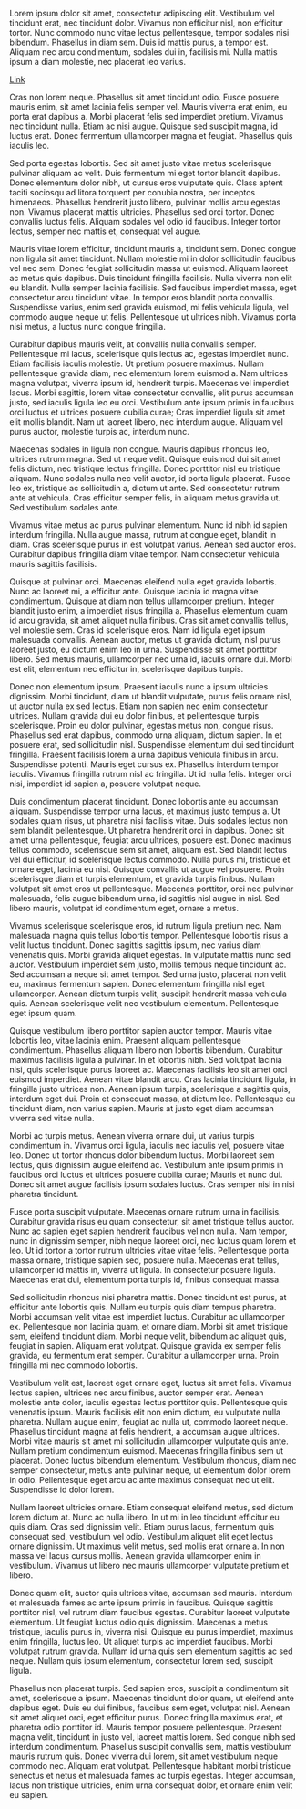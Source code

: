  Lorem ipsum dolor sit amet, consectetur adipiscing elit. Vestibulum vel tincidunt erat, nec tincidunt dolor. Vivamus non efficitur nisl, non efficitur tortor. Nunc commodo nunc vitae lectus pellentesque, tempor sodales nisi bibendum. Phasellus in diam sem. Duis id mattis purus, a tempor est. Aliquam nec arcu condimentum, sodales dui in, facilisis mi. Nulla mattis ipsum a diam molestie, nec placerat leo varius.

 [Link](https://google.com)

Cras non lorem neque. Phasellus sit amet tincidunt odio. Fusce posuere mauris enim, sit amet lacinia felis semper vel. Mauris viverra erat enim, eu porta erat dapibus a. Morbi placerat felis sed imperdiet pretium. Vivamus nec tincidunt nulla. Etiam ac nisi augue. Quisque sed suscipit magna, id luctus erat. Donec fermentum ullamcorper magna et feugiat. Phasellus quis iaculis leo.

Sed porta egestas lobortis. Sed sit amet justo vitae metus scelerisque pulvinar aliquam ac velit. Duis fermentum mi eget tortor blandit dapibus. Donec elementum dolor nibh, ut cursus eros vulputate quis. Class aptent taciti sociosqu ad litora torquent per conubia nostra, per inceptos himenaeos. Phasellus hendrerit justo libero, pulvinar mollis arcu egestas non. Vivamus placerat mattis ultricies. Phasellus sed orci tortor. Donec convallis luctus felis. Aliquam sodales vel odio id faucibus. Integer tortor lectus, semper nec mattis et, consequat vel augue.

Mauris vitae lorem efficitur, tincidunt mauris a, tincidunt sem. Donec congue non ligula sit amet tincidunt. Nullam molestie mi in dolor sollicitudin faucibus vel nec sem. Donec feugiat sollicitudin massa ut euismod. Aliquam laoreet ac metus quis dapibus. Duis tincidunt fringilla facilisis. Nulla viverra non elit eu blandit. Nulla semper lacinia facilisis. Sed faucibus imperdiet massa, eget consectetur arcu tincidunt vitae. In tempor eros blandit porta convallis. Suspendisse varius, enim sed gravida euismod, mi felis vehicula ligula, vel commodo augue neque ut felis. Pellentesque ut ultrices nibh. Vivamus porta nisi metus, a luctus nunc congue fringilla.

Curabitur dapibus mauris velit, at convallis nulla convallis semper. Pellentesque mi lacus, scelerisque quis lectus ac, egestas imperdiet nunc. Etiam facilisis iaculis molestie. Ut pretium posuere maximus. Nullam pellentesque gravida diam, nec elementum lorem euismod a. Nam ultrices magna volutpat, viverra ipsum id, hendrerit turpis. Maecenas vel imperdiet lacus. Morbi sagittis, lorem vitae consectetur convallis, elit purus accumsan justo, sed iaculis ligula leo eu orci. Vestibulum ante ipsum primis in faucibus orci luctus et ultrices posuere cubilia curae; Cras imperdiet ligula sit amet elit mollis blandit. Nam ut laoreet libero, nec interdum augue. Aliquam vel purus auctor, molestie turpis ac, interdum nunc.

Maecenas sodales in ligula non congue. Mauris dapibus rhoncus leo, ultrices rutrum magna. Sed ut neque velit. Quisque euismod dui sit amet felis dictum, nec tristique lectus fringilla. Donec porttitor nisl eu tristique aliquam. Nunc sodales nulla nec velit auctor, id porta ligula placerat. Fusce leo ex, tristique ac sollicitudin a, dictum ut ante. Sed consectetur rutrum ante at vehicula. Cras efficitur semper felis, in aliquam metus gravida ut. Sed vestibulum sodales ante.

Vivamus vitae metus ac purus pulvinar elementum. Nunc id nibh id sapien interdum fringilla. Nulla augue massa, rutrum at congue eget, blandit in diam. Cras scelerisque purus in est volutpat varius. Aenean sed auctor eros. Curabitur dapibus fringilla diam vitae tempor. Nam consectetur vehicula mauris sagittis facilisis.

Quisque at pulvinar orci. Maecenas eleifend nulla eget gravida lobortis. Nunc ac laoreet mi, a efficitur ante. Quisque lacinia id magna vitae condimentum. Quisque at diam non tellus ullamcorper pretium. Integer blandit justo enim, a imperdiet risus fringilla a. Phasellus elementum quam id arcu gravida, sit amet aliquet nulla finibus. Cras sit amet convallis tellus, vel molestie sem. Cras id scelerisque eros. Nam id ligula eget ipsum malesuada convallis. Aenean auctor, metus ut gravida dictum, nisl purus laoreet justo, eu dictum enim leo in urna. Suspendisse sit amet porttitor libero. Sed metus mauris, ullamcorper nec urna id, iaculis ornare dui. Morbi est elit, elementum nec efficitur in, scelerisque dapibus turpis.

Donec non elementum ipsum. Praesent iaculis nunc a ipsum ultricies dignissim. Morbi tincidunt, diam ut blandit vulputate, purus felis ornare nisl, ut auctor nulla ex sed lectus. Etiam non sapien nec enim consectetur ultrices. Nullam gravida dui eu dolor finibus, et pellentesque turpis scelerisque. Proin eu dolor pulvinar, egestas metus non, congue risus. Phasellus sed erat dapibus, commodo urna aliquam, dictum sapien. In et posuere erat, sed sollicitudin nisl. Suspendisse elementum dui sed tincidunt fringilla. Praesent facilisis lorem a urna dapibus vehicula finibus in arcu. Suspendisse potenti. Mauris eget cursus ex. Phasellus interdum tempor iaculis. Vivamus fringilla rutrum nisl ac fringilla. Ut id nulla felis. Integer orci nisi, imperdiet id sapien a, posuere volutpat neque.

Duis condimentum placerat tincidunt. Donec lobortis ante eu accumsan aliquam. Suspendisse tempor urna lacus, et maximus justo tempus a. Ut sodales quam risus, ut pharetra nisi facilisis vitae. Duis sodales lectus non sem blandit pellentesque. Ut pharetra hendrerit orci in dapibus. Donec sit amet urna pellentesque, feugiat arcu ultrices, posuere est. Donec maximus tellus commodo, scelerisque sem sit amet, aliquam est. Sed blandit lectus vel dui efficitur, id scelerisque lectus commodo. Nulla purus mi, tristique et ornare eget, lacinia eu nisi. Quisque convallis ut augue vel posuere. Proin scelerisque diam et turpis elementum, et gravida turpis finibus. Nullam volutpat sit amet eros ut pellentesque. Maecenas porttitor, orci nec pulvinar malesuada, felis augue bibendum urna, id sagittis nisl augue in nisl. Sed libero mauris, volutpat id condimentum eget, ornare a metus.

Vivamus scelerisque scelerisque eros, id rutrum ligula pretium nec. Nam malesuada magna quis tellus lobortis tempor. Pellentesque lobortis risus a velit luctus tincidunt. Donec sagittis sagittis ipsum, nec varius diam venenatis quis. Morbi gravida aliquet egestas. In vulputate mattis nunc sed auctor. Vestibulum imperdiet sem justo, mollis tempus neque tincidunt ac. Sed accumsan a neque sit amet tempor. Sed urna justo, placerat non velit eu, maximus fermentum sapien. Donec elementum fringilla nisl eget ullamcorper. Aenean dictum turpis velit, suscipit hendrerit massa vehicula quis. Aenean scelerisque velit nec vestibulum elementum. Pellentesque eget ipsum quam.

Quisque vestibulum libero porttitor sapien auctor tempor. Mauris vitae lobortis leo, vitae lacinia enim. Praesent aliquam pellentesque condimentum. Phasellus aliquam libero non lobortis bibendum. Curabitur maximus facilisis ligula a pulvinar. In et lobortis nibh. Sed volutpat lacinia nisi, quis scelerisque purus laoreet ac. Maecenas facilisis leo sit amet orci euismod imperdiet. Aenean vitae blandit arcu. Cras lacinia tincidunt ligula, in fringilla justo ultrices non. Aenean ipsum turpis, scelerisque a sagittis quis, interdum eget dui. Proin et consequat massa, at dictum leo. Pellentesque eu tincidunt diam, non varius sapien. Mauris at justo eget diam accumsan viverra sed vitae nulla.

Morbi ac turpis metus. Aenean viverra ornare dui, ut varius turpis condimentum in. Vivamus orci ligula, iaculis nec iaculis vel, posuere vitae leo. Donec ut tortor rhoncus dolor bibendum luctus. Morbi laoreet sem lectus, quis dignissim augue eleifend ac. Vestibulum ante ipsum primis in faucibus orci luctus et ultrices posuere cubilia curae; Mauris et nunc dui. Donec sit amet augue facilisis ipsum sodales luctus. Cras semper nisi in nisi pharetra tincidunt.

Fusce porta suscipit vulputate. Maecenas ornare rutrum urna in facilisis. Curabitur gravida risus eu quam consectetur, sit amet tristique tellus auctor. Nunc ac sapien eget sapien hendrerit faucibus vel non nulla. Nam tempor, nunc in dignissim semper, nibh neque laoreet orci, nec luctus quam lorem et leo. Ut id tortor a tortor rutrum ultricies vitae vitae felis. Pellentesque porta massa ornare, tristique sapien sed, posuere nulla. Maecenas erat tellus, ullamcorper id mattis in, viverra ut ligula. In consectetur posuere ligula. Maecenas erat dui, elementum porta turpis id, finibus consequat massa.

Sed sollicitudin rhoncus nisi pharetra mattis. Donec tincidunt est purus, at efficitur ante lobortis quis. Nullam eu turpis quis diam tempus pharetra. Morbi accumsan velit vitae est imperdiet luctus. Curabitur ac ullamcorper ex. Pellentesque non lacinia quam, et ornare diam. Morbi sit amet tristique sem, eleifend tincidunt diam. Morbi neque velit, bibendum ac aliquet quis, feugiat in sapien. Aliquam erat volutpat. Quisque gravida ex semper felis gravida, eu fermentum erat semper. Curabitur a ullamcorper urna. Proin fringilla mi nec commodo lobortis.

Vestibulum velit est, laoreet eget ornare eget, luctus sit amet felis. Vivamus lectus sapien, ultrices nec arcu finibus, auctor semper erat. Aenean molestie ante dolor, iaculis egestas lectus porttitor quis. Pellentesque quis venenatis ipsum. Mauris facilisis elit non enim dictum, eu vulputate nulla pharetra. Nullam augue enim, feugiat ac nulla ut, commodo laoreet neque. Phasellus tincidunt magna at felis hendrerit, a accumsan augue ultrices. Morbi vitae mauris sit amet mi sollicitudin ullamcorper vulputate quis ante. Nullam pretium condimentum euismod. Maecenas fringilla finibus sem ut placerat. Donec luctus bibendum elementum. Vestibulum rhoncus, diam nec semper consectetur, metus ante pulvinar neque, ut elementum dolor lorem in odio. Pellentesque eget arcu ac ante maximus consequat nec ut elit. Suspendisse id dolor lorem.

Nullam laoreet ultricies ornare. Etiam consequat eleifend metus, sed dictum lorem dictum at. Nunc ac nulla libero. In ut mi in leo tincidunt efficitur eu quis diam. Cras sed dignissim velit. Etiam purus lacus, fermentum quis consequat sed, vestibulum vel odio. Vestibulum aliquet elit eget lectus ornare dignissim. Ut maximus velit metus, sed mollis erat ornare a. In non massa vel lacus cursus mollis. Aenean gravida ullamcorper enim in vestibulum. Vivamus ut libero nec mauris ullamcorper vulputate pretium et libero.

Donec quam elit, auctor quis ultrices vitae, accumsan sed mauris. Interdum et malesuada fames ac ante ipsum primis in faucibus. Quisque sagittis porttitor nisl, vel rutrum diam faucibus egestas. Curabitur laoreet vulputate elementum. Ut feugiat luctus odio quis dignissim. Maecenas a metus tristique, iaculis purus in, viverra nisi. Quisque eu purus imperdiet, maximus enim fringilla, luctus leo. Ut aliquet turpis ac imperdiet faucibus. Morbi volutpat rutrum gravida. Nullam id urna quis sem elementum sagittis ac sed neque. Nullam quis ipsum elementum, consectetur lorem sed, suscipit ligula.

Phasellus non placerat turpis. Sed sapien eros, suscipit a condimentum sit amet, scelerisque a ipsum. Maecenas tincidunt dolor quam, ut eleifend ante dapibus eget. Duis eu dui finibus, faucibus sem eget, volutpat nisl. Aenean sit amet aliquet orci, eget efficitur purus. Donec fringilla maximus erat, et pharetra odio porttitor id. Mauris tempor posuere pellentesque. Praesent magna velit, tincidunt in justo vel, laoreet mattis lorem. Sed congue nibh sed interdum condimentum. Phasellus suscipit convallis sem, mattis vestibulum mauris rutrum quis. Donec viverra dui lorem, sit amet vestibulum neque commodo nec. Aliquam erat volutpat. Pellentesque habitant morbi tristique senectus et netus et malesuada fames ac turpis egestas. Integer accumsan, lacus non tristique ultricies, enim urna consequat dolor, et ornare enim velit eu sapien. 